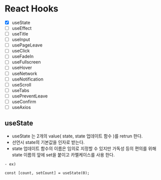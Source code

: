 # React Hooks

-   [x] useState
-   [ ] useEffect
-   [ ] useTitle
-   [ ] useInput
-   [ ] usePageLeave
-   [ ] useClick
-   [ ] useFadeIn
-   [ ] useFullscreen
-   [ ] useHover
-   [ ] useNetwork
-   [ ] useNotification
-   [ ] useScroll
-   [ ] useTabs
-   [ ] usePreventLeave
-   [ ] useConfirm
-   [ ] useAxios

## useState

-   useState 는 2개의 value( state, state 업데이트 함수 )를 retrun 한다.
-   선언시 state의 기본값을 인자로 받는다.
-   state 업데이트 함수의 이름은 임의로 지정할 수 있지만 가독성 등의 편의를 위해 state 이름의 앞에 set을 붙이고 카멜케이스를 사용 한다.

```
- ex)

const [count, setCount] = useState(0);
```
